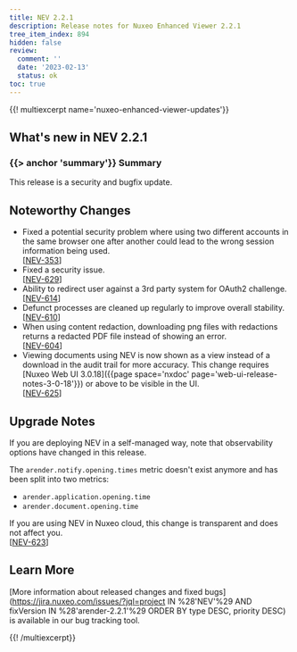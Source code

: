 ```yaml
---
title: NEV 2.2.1
description: Release notes for Nuxeo Enhanced Viewer 2.2.1
tree_item_index: 894
hidden: false
review:
  comment: ''
  date: '2023-02-13'
  status: ok
toc: true
---
```


{{! multiexcerpt name='nuxeo-enhanced-viewer-updates'}}
## What's new in NEV 2.2.1

### {{> anchor 'summary'}} Summary

This release is a security and bugfix update.

## Noteworthy Changes

- Fixed a potential security problem where using two different accounts in the same browser one after another could lead to the wrong session information being used.<br/>[[NEV-353](https://jira.nuxeo.com/browse/NEV-353)]
- Fixed a security issue.<br/>[[NEV-629](https://jira.nuxeo.com/browse/NEV-629)]
- Ability to redirect user against a 3rd party system for OAuth2 challenge.<br/>[[NEV-614](https://jira.nuxeo.com/browse/NEV-614)]
- Defunct processes are cleaned up regularly to improve overall stability.<br/>[[NEV-610](https://jira.nuxeo.com/browse/NEV-610)]
- When using content redaction, downloading png files with redactions returns a redacted PDF file instead of showing an error.<br/>[[NEV-604](https://jira.nuxeo.com/browse/NEV-604)]
- Viewing documents using NEV is now shown as a view instead of a download in the audit trail for more accuracy. This change requires [Nuxeo Web UI 3.0.18]({{page space='nxdoc' page='web-ui-release-notes-3-0-18'}}) or above to be visible in the UI.<br/>[[NEV-625](https://jira.nuxeo.com/browse/NEV-625)]

## Upgrade Notes

If you are deploying NEV in a self-managed way, note that observability options have changed in this release.

The `arender.notify.opening.times` metric doesn't exist anymore and has been split into two metrics:
- `arender.application.opening.time`
- `arender.document.opening.time`

If you are using NEV in Nuxeo cloud, this change is transparent and does not affect you.<br/>[[NEV-623](https://jira.nuxeo.com/browse/NEV-623)]

## Learn More

[More information about released changes and fixed bugs](https://jira.nuxeo.com/issues/?jql=project IN %28'NEV'%29 AND fixVersion IN %28'arender-2.2.1'%29 ORDER BY type DESC, priority DESC) is available in our bug tracking tool.

{{! /multiexcerpt}}
